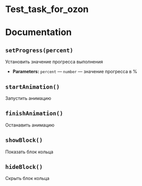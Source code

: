 # Test_task_for_ozon

# Documentation

## `setProgress(percent)`

Установить значение прогресса выполнения

 * **Parameters:** `percent` — `number` — значение прогресса в %

## `startAnimation()`

Запустить анимацию

## `finishAnimation()`

Останавить анимацию

## `showBlock()`

Показать блок кольца

## `hideBlock()`

Скрыть блок кольца
